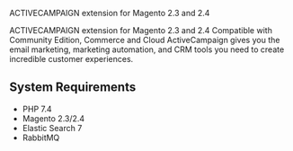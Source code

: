 ACTIVECAMPAIGN extension for Magento 2.3 and 2.4
<!--Name of the project -->

ACTIVECAMPAIGN extension for Magento 2.3 and 2.4
Compatible with Community Edition, Commerce and Cloud
ActiveCampaign gives you the email marketing, marketing automation,
and CRM tools you need to create incredible customer experiences.
<!-- Write description here -->

## System Requirements
* PHP 7.4
* Magento 2.3/2.4
* Elastic Search 7
* RabbitMQ
<!-- mention all the system requirements -->
